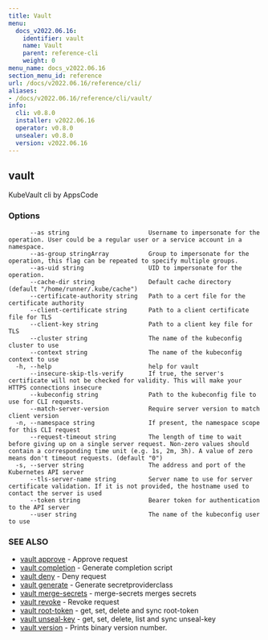 ```yaml
---
title: Vault
menu:
  docs_v2022.06.16:
    identifier: vault
    name: Vault
    parent: reference-cli
    weight: 0
menu_name: docs_v2022.06.16
section_menu_id: reference
url: /docs/v2022.06.16/reference/cli/
aliases:
- /docs/v2022.06.16/reference/cli/vault/
info:
  cli: v0.8.0
  installer: v2022.06.16
  operator: v0.8.0
  unsealer: v0.8.0
  version: v2022.06.16
---
```


## vault

KubeVault cli by AppsCode

### Options

```
      --as string                      Username to impersonate for the operation. User could be a regular user or a service account in a namespace.
      --as-group stringArray           Group to impersonate for the operation, this flag can be repeated to specify multiple groups.
      --as-uid string                  UID to impersonate for the operation.
      --cache-dir string               Default cache directory (default "/home/runner/.kube/cache")
      --certificate-authority string   Path to a cert file for the certificate authority
      --client-certificate string      Path to a client certificate file for TLS
      --client-key string              Path to a client key file for TLS
      --cluster string                 The name of the kubeconfig cluster to use
      --context string                 The name of the kubeconfig context to use
  -h, --help                           help for vault
      --insecure-skip-tls-verify       If true, the server's certificate will not be checked for validity. This will make your HTTPS connections insecure
      --kubeconfig string              Path to the kubeconfig file to use for CLI requests.
      --match-server-version           Require server version to match client version
  -n, --namespace string               If present, the namespace scope for this CLI request
      --request-timeout string         The length of time to wait before giving up on a single server request. Non-zero values should contain a corresponding time unit (e.g. 1s, 2m, 3h). A value of zero means don't timeout requests. (default "0")
  -s, --server string                  The address and port of the Kubernetes API server
      --tls-server-name string         Server name to use for server certificate validation. If it is not provided, the hostname used to contact the server is used
      --token string                   Bearer token for authentication to the API server
      --user string                    The name of the kubeconfig user to use
```

### SEE ALSO

* [vault approve](/docs/v2022.06.16/reference/cli/vault_approve)	 - Approve request
* [vault completion](/docs/v2022.06.16/reference/cli/vault_completion)	 - Generate completion script
* [vault deny](/docs/v2022.06.16/reference/cli/vault_deny)	 - Deny request
* [vault generate](/docs/v2022.06.16/reference/cli/vault_generate)	 - Generate secretproviderclass
* [vault merge-secrets](/docs/v2022.06.16/reference/cli/vault_merge-secrets)	 - merge-secrets merges secrets
* [vault revoke](/docs/v2022.06.16/reference/cli/vault_revoke)	 - Revoke request
* [vault root-token](/docs/v2022.06.16/reference/cli/vault_root-token)	 - get, set, delete and sync root-token
* [vault unseal-key](/docs/v2022.06.16/reference/cli/vault_unseal-key)	 - get, set, delete, list and sync unseal-key
* [vault version](/docs/v2022.06.16/reference/cli/vault_version)	 - Prints binary version number.

